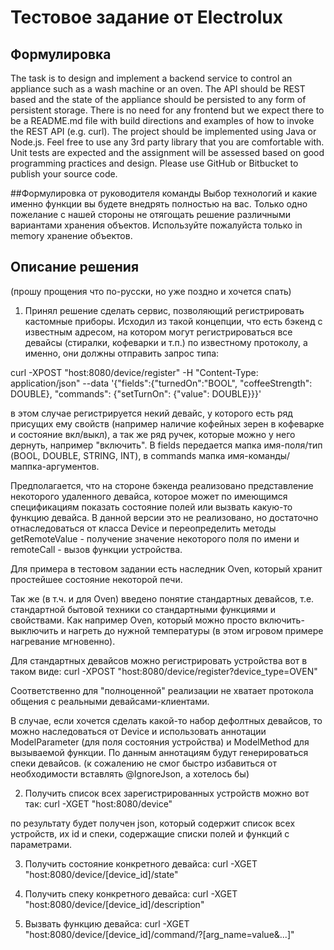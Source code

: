 # Тестовое задание от Electrolux
## Формулировка

The task is to design and implement a backend service to control an appliance such as a wash machine or an oven. The API should be REST
based and the state of the appliance should be persisted to any form of persistent storage. There is no need for any frontend but we expect there
to be a README.md file with build directions and examples of how to invoke the REST API (e.g. curl).
The project should be implemented using Java or Node.js. Feel free to use any 3rd party library that you are comfortable with. Unit tests are
expected and the assignment will be assessed based on good programming practices and design.
Please use GitHub or Bitbucket to publish your source code.

##Формулировка от руководителя команды
Выбор технологий и какие именно функции вы будете внедрять полностью на вас. Только одно пожелание с нашей стороны не отягощать решение различными вариантами хранения объектов.  Используйте пожалуйста только in memory хранение объектов. 


## Описание решения
(прошу прощения что по-русски, но уже поздно и хочется спать)
1. Принял решение сделать сервис, позволяющий регистрировать кастомные приборы. Исходил из такой концепции, что есть бэкенд с известным адресом, на котором могут регистрироваться все девайсы (стиралки, кофеварки и т.п.) по известному протоколу, а именно, они должны отправить запрос типа:

curl -XPOST "host:8080/device/register" -H "Content-Type: application/json" --data '{"fields":{"turnedOn":"BOOL", "coffeeStrength": DOUBLE}, "commands": {"setTurnOn": {"value": DOUBLE}}}'

в этом случае регистрируется некий девайс, у которого есть ряд присущих ему свойств (например наличие кофейных зерен в кофеварке и состояние вкл/выкл), а так же ряд ручек, которые можно у него дернуть, например "включить". В fields передается мапка имя-поля/тип (BOOL, DOUBLE, STRING, INT), в commands мапка имя-команды/маппка-аргументов.

Предполагается, что на стороне бэкенда реализовано представление некоторого удаленного девайса, которое может по имеющимся спецификациям показать состояние полей или вызвать какую-то функцию девайса. В данной версии это не реализовано, но достаточно отнаследоваться от класса Device и переопределить методы getRemoteValue - получение значение некоторого поля по имени и remoteCall - вызов функции устройства. 

Для примера в тестовом задании есть наследник Oven, который хранит простейшее состояние некоторой печи.

Так же (в т.ч. и для Oven) введено понятие стандартных девайсов, т.е. стандартной бытовой техники со стандартными функциями и свойствами. Как например Oven, который можно просто включить-выключить и нагреть до нужной температуры (в этом игровом примере нагревание мгновенно). 

Для стандартных девайсов можно регистрировать устройства вот в таком виде:
curl -XPOST "host:8080/device/register?device_type=OVEN"

Соответственно для "полноценной" реализации не хватает протокола общения с реальными девайсами-клиентами.

В случае, если хочется сделать какой-то набор дефолтных девайсов, то можно наследоваться от Device и использовать аннотации ModelParameter (для поля состояния устройства) и ModelMethod для вызываемой функции. По данным аннотациям будут генерироваться спеки девайсов. (к сожалению не смог быстро избавиться от необходимости вставлять @IgnoreJson, а хотелось бы)

2. Получить список всех зарегистрированных устройств можно вот так:
curl -XGET "host:8080/device"

по результату будет получен json, который содержит список всех устройств, их id и спеки, содержащие списки полей и функций с параметрами.

3. Получить состояние конкретного девайса:
curl -XGET "host:8080/device/[device_id]/state" 

4. Получить спеку конкретного девайса:
curl -XGET "host:8080/device/[device_id]/description"

5. Вызвать функцию девайса:
  curl -XGET "host:8080/device/[device_id]/command/<name>?[arg_name=value&...]"
